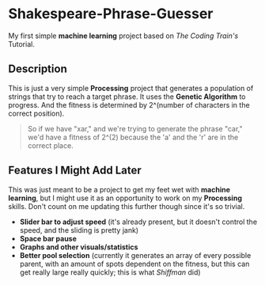 # Shakespeare-Phrase-Guesser
My first simple **machine learning** project based on *The Coding Train's* Tutorial.

## Description
This is just a very simple **Processing** project that generates a population of strings that try to reach a target phrase. It uses the **Genetic Algorithm** to progress. And the fitness is determined by 2^(number of characters in the correct position).
> So if we have "xar," and we're trying to generate the phrase "car," we'd have a fitness of 2^(2) because the 'a' and the 'r' are in the correct place.

## Features I Might Add Later
This was just meant to be a project to get my feet wet with **machine learning**, but I might use it as an opportunity to work on my **Processing** skills. Don't count on me updating this further though since it's so trivial.
* **Slider bar to adjust speed** (it's already present, but it doesn't control the speed, and the sliding is pretty jank)
* **Space bar pause**
* **Graphs and other visuals/statistics**
* **Better pool selection** (currently it generates an array of every possible parent, with an amount of spots dependent on the fitness, but this can get really large really quickly; this is what *Shiffman* did)
